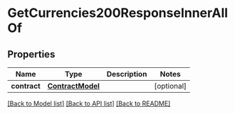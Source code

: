 # GetCurrencies200ResponseInnerAllOf

## Properties
Name | Type | Description | Notes
------------ | ------------- | ------------- | -------------
**contract** | [**ContractModel**](ContractModel.md) |  | [optional] 

[[Back to Model list]](../README.md#documentation-for-models) [[Back to API list]](../README.md#documentation-for-api-endpoints) [[Back to README]](../README.md)


